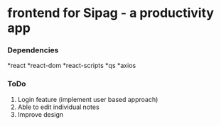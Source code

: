 # frontend for Sipag - a productivity app 

### Dependencies
*react
*react-dom
*react-scripts
*qs
*axios

### ToDo
1. Login feature (implement user based approach)
2. Able to edit individual notes
3. Improve design